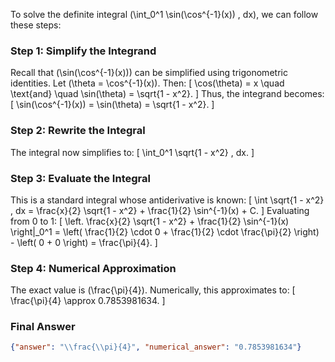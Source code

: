 To solve the definite integral \(\int_0^1 \sin(\cos^{-1}(x)) \, dx\), we can follow these steps:

### Step 1: Simplify the Integrand
Recall that \(\sin(\cos^{-1}(x))\) can be simplified using trigonometric identities. Let \(\theta = \cos^{-1}(x)\). Then:
\[
\cos(\theta) = x \quad \text{and} \quad \sin(\theta) = \sqrt{1 - x^2}.
\]
Thus, the integrand becomes:
\[
\sin(\cos^{-1}(x)) = \sin(\theta) = \sqrt{1 - x^2}.
\]

### Step 2: Rewrite the Integral
The integral now simplifies to:
\[
\int_0^1 \sqrt{1 - x^2} \, dx.
\]

### Step 3: Evaluate the Integral
This is a standard integral whose antiderivative is known:
\[
\int \sqrt{1 - x^2} \, dx = \frac{x}{2} \sqrt{1 - x^2} + \frac{1}{2} \sin^{-1}(x) + C.
\]
Evaluating from 0 to 1:
\[
\left. \frac{x}{2} \sqrt{1 - x^2} + \frac{1}{2} \sin^{-1}(x) \right|_0^1 = \left( \frac{1}{2} \cdot 0 + \frac{1}{2} \cdot \frac{\pi}{2} \right) - \left( 0 + 0 \right) = \frac{\pi}{4}.
\]

### Step 4: Numerical Approximation
The exact value is \(\frac{\pi}{4}\). Numerically, this approximates to:
\[
\frac{\pi}{4} \approx 0.7853981634.
\]

### Final Answer
```json
{"answer": "\\frac{\\pi}{4}", "numerical_answer": "0.7853981634"}
```